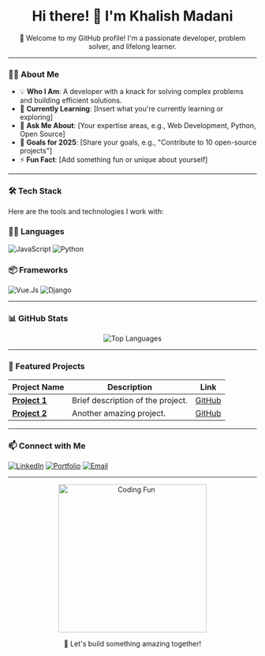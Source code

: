 <!-- Banner or Cover Image -->
<!--
<p align="center">
  <img src="https://user-images.githubusercontent.com/your-banner-image" alt="Banner" width="100%">
</p>
-->

<!-- Introduction -->
<h1 align="center">Hi there! 👋 I'm Khalish Madani</h1>
<p align="center">
  🌟 Welcome to my GitHub profile! I'm a passionate developer, problem solver, and lifelong learner. 
</p>

---

<!-- About Me Section -->
### 👨‍💻 About Me
- 💡 **Who I Am**: A developer with a knack for solving complex problems and building efficient solutions.
- 🌱 **Currently Learning**: [Insert what you're currently learning or exploring]
- 💬 **Ask Me About**: [Your expertise areas, e.g., Web Development, Python, Open Source]
- 🎯 **Goals for 2025**: [Share your goals, e.g., "Contribute to 10 open-source projects"]
- ⚡ **Fun Fact**: [Add something fun or unique about yourself]

---

<!-- Tech Stack Section -->
### 🛠️ Tech Stack
Here are the tools and technologies I work with:

### 👨‍💻 Languages
![JavaScript](https://img.shields.io/badge/JavaScript-blue)
![Python](https://img.shields.io/badge/Python-blueviolet)

### 📦 Frameworks
![Vue.Js](https://img.shields.io/badge/Vue.js-61DAFB?logo=vue&logoColor=white)
![Django](https://img.shields.io/badge/Django-092E20?logo=django&logoColor=white)


<!-- Add more badges or text for your tech stack -->

---

<!-- GitHub Stats Section -->
### 📊 GitHub Stats

<!--
<p align="center">
  <img src="https://github-readme-stats.vercel.app/api?username=KhalishMadani&show_icons=true&theme=radical" alt="GitHub Stats">
</p>
-->

<p align="center">
  <img src="https://github-readme-stats.vercel.app/api/top-langs/?username=KhalishMadani&layout=compact&theme=radical" alt="Top Languages">
</p>

---

<!-- Featured Projects Section -->
### 🚀 Featured Projects

| Project Name | Description | Link |
|--------------|-------------|------|
| **[Project 1](https://github.com/your-repo-name)** | Brief description of the project. | [GitHub](https://github.com/your-repo-name) |
| **[Project 2](https://github.com/your-repo-name)** | Another amazing project. | [GitHub](https://github.com/your-repo-name) |

---

<!-- Connect With Me Section -->
### 📫 Connect with Me

[![LinkedIn](https://img.shields.io/badge/LinkedIn-Profile-blue)](https://www.linkedin.com/in/your-profile)
[![Portfolio](https://img.shields.io/badge/Portfolio-Website-orange)](https://yourportfolio.com)
[![Email](https://img.shields.io/badge/Email-Contact-red)](mailto:your-email@example.com)

---

<!-- Fun Section -->
<p align="center">
  <img src="https://media.giphy.com/media/26AHONQ79FdWZhAI0/giphy.gif" alt="Coding Fun" width="300">
</p>

<p align="center">
  🚀 Let's build something amazing together!
</p>
